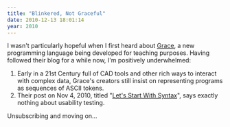 ```yaml
---
title: "Blinkered, Not Graceful"
date: 2010-12-13 18:01:14
year: 2010
---
```

I wasn't particularly hopeful when I first heard about <a href="http://gracelang.org/">Grace</a>, a new programming language being developed for teaching purposes. Having followed their blog for a while now, I'm positively underwhelmed:
<ol>
  <li>Early in a 21st Century full of CAD tools and other rich ways to interact with complex data, Grace's creators still insist on representing programs as sequences of ASCII tokens.</li>
  <li>Their post on Nov 4, 2010, titled "<a href="http://gracelang.org/applications/2010/11/04/lets-start-with-syntax/">Let's Start With Syntax</a>", says exactly nothing about usability testing.</li>
</ol>
Unsubscribing and moving on…
